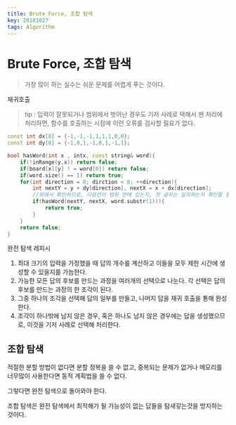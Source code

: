 ```yaml
---
title: Brute Force, 조합 탐색
key: 20181027
tags: Algorithm
---
```


# Brute Force, 조합 탐색

> 가장 많이 하는 실수는 쉬운 문제를 어렵게 푸는 것이다.



재귀호출

> tip : 입력이 잘못되거나 범위에서 벗어난 경우도 기저 사례로 택해서 맨 처리에 처리하면, 함수를 호출하는 시점에 이런 오류를 검사할 필요가 없다.

```c++
const int dx[8] = {-1,-1,-1,1,1,1,0,0};
const int dy[8] = {-1,0,1,-1,0,1,-1,1};

bool hasWord(int x , intx, const string& word){
    if(!inRange(y,x)) return false;
    if(board[x][y] ! = word[0]) return false;
    if(word.size() == 1) return true;
    for(int direction = 0; dirction < 8; ++direction){
        int nextY = y + dy[direction], nextX = x + dx[direction];
        //위에서 확인하므로, 다음칸이 범위 안에 있는지, 첫 글자는 일치하는지 확인할 필요가 없다.
        if(hasWord(nextY, nextX, word.substr(1))){
            return true;
        }
    }
    return false;
}
```



완전 탐색 레피시

1. 최대 크기의 입력을 가정했을 때 답의 개수를 계산하고 이들을 모두 제한 시간에 생성할 수 있을지를 가늠한다.
2. 가능한 모든 답의 후보를 만드는 과정을 여러개의 선택으로 나눈다. 각 선택은 답의 후보를 만드는 과정의 한 조각이 된다.
3. 그중 하나의 조각을 선택해 답의 일부를 만들고, 나머지 답을 재귀 호출을 통해 완성한다.
4. 조각이 하나밖에 남지 않은 경우, 혹은 하나도 남지 않은 경우에는 답을 생성했으므로, 이것을 기저 사례로 선택해 처리한다.



## 조합 탐색

적절한 분할 방법이 없다면 분할 정복을 쓸 수 없고, 중복되는 문제가 없거나 메모리를 너무많이 사용한다면 동적 계획법을 쓸 수 없다.

그렇다면 완전 탐색으로 돌아와야 한다.

조합 탐색은 완전 탐색에서 최적해가 될 가능성이 없는 답들을 탐새갛는것을 방지하는 것이다.





